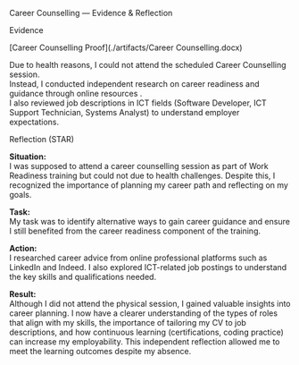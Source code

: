 Career Counselling — Evidence & Reflection

Evidence

[Career Counselling Proof](./artifacts/Career Counselling.docx)


Due to health reasons, I could not attend the scheduled Career Counselling session.  
Instead, I conducted independent research on career readiness and guidance through online resources .  
I also reviewed job descriptions in ICT fields (Software Developer, ICT Support Technician, Systems Analyst) to understand employer expectations.  


Reflection (STAR)

**Situation:**  
I was supposed to attend a career counselling session as part of Work Readiness training but could not due to health challenges. Despite this, I recognized the importance of planning my career path and reflecting on my goals.  

**Task:**  
My task was to identify alternative ways to gain career guidance and ensure I still benefited from the career readiness component of the training.  

**Action:**  
I researched career advice from online professional platforms such as LinkedIn and Indeed. I also explored ICT-related job postings to understand the key skills and qualifications needed.

**Result:**  
Although I did not attend the physical session, I gained valuable insights into career planning. I now have a clearer understanding of the types of roles that align with my skills, the importance of tailoring my CV to job descriptions, and how continuous learning (certifications, coding practice) can increase my employability. This independent reflection allowed me to meet the learning outcomes despite my absence.  

